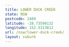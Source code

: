 ```yaml
---
title: LOWER DUCK CREEK
state: NSW
postcode: 2469
latitude: -28.73596132
longitude: 152.5313812
url: /nsw/lower-duck-creek/
layout: suburb
---
```

